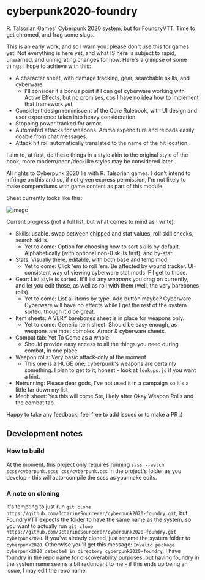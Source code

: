 # cyberpunk2020-foundry
R. Talsorian Games' [Cyberpunk 2020](https://talsorianstore.com/products/cyberpunk-2020) system, but for FoundryVTT. Time to get chromed, and frag some slags.

This is an early work, and so I warn you: please don't use this for games yet! Not everything is here yet, and what IS here is subject to rapid, unwarned, and unmigrating changes for now. Here's a glimpse of some things I hope to achieve with this:

* A character sheet, with damage tracking, gear, searchable skills, and cyberware.
  * I'll consider it a bonus point if I can get cyberware working with Active Effects, but no promises, cos I have no idea how to implement that framework yet.
* Consistent design reminiscent of the Core Rulebook, with UI design and user experience taken into heavy consideration.
* Stopping power tracked for armor.
* Automated attacks for weapons. Ammo expenditure and reloads easily doable from chat messages.
* Attack hit roll automatically translated to the name of the hit location.

I aim to, at first, do these things in a style akin to the original style of the book; more modern/neon/decklike styles may be considered later.

All rights to Cyberpunk 2020 lie with R. Talsorian games. I don't intend to infringe on this and so, if not given express permission, I'm not likely to make compendiums with game content as part of this module.

Sheet currently looks like this:

![image](https://user-images.githubusercontent.com/6842867/106651313-e6161b00-658b-11eb-9595-d4469b425718.png)

Current progress (not a full list, but what comes to mind as I write): 
* Skills: usable. swap between chipped and stat values, roll skill checks, search skills.
  * Yet to come: Option for choosing how to sort skills by default. Alphabetically (with optional non-0 skills first), and by-stat.
* Stats: Visually there, editable, with both base and temp mod.
  * Yet to come: Click 'em to roll 'em. Be affected by wound tracker. UI-consistent way of viewing cyberware stat mods IF I get to those.
* Gear: List style is sorted. It'll list any *weapons* you drag on currently, and let you edit those, as well as roll with them (well, the very barebones rolls). 
  * Yet to come: List all items by type. Add button maybe? Cyberware. Cyberware will have no effects while I get the rest of the system sorted, though it'd be great.
* Item sheets: A VERY barebones sheet is in place for weapons only.
  * Yet to come: Generic item sheet. Should be easy enough, as weapons are most complex. Armor & cyberware sheets.
* Combat tab: Yet To Come as a whole
  * Should provide easy access to all the things you need during combat, in one place
* Weapon rolls: Very basic attack-only at the moment
  * This one is a HUGE one; cyberpunk's weapons are certainly something. I plan to get to it, honest - look at `lookups.js` if you want a hint.
* Netrunning: Please dear gods, I've not used it in a campaign so it's a little far down my list
* Mech sheet: Yes this will come Ste, likely after Okay Weapon Rolls and the combat tab.

Happy to take any feedback; feel free to add issues or to make a PR :)

## Development notes
### How to build
At the moment, this project only requires running `sass --watch scss/cyberpunk.scss css/cyberpunk.css` in the project's folder as you develop - this will auto-compile the scss as you make edits.

### A note on cloning
It's tempting to just run `git clone https://github.com/OctarineSourcerer/cyberpunk2020-foundry.git`, but FoundryVTT expects the folder to have the same name as the system, so you want to actually run `git clone https://github.com/OctarineSourcerer/cyberpunk2020-foundry.git cyberpunk2020`. If you've already cloned, just rename the system folder to `cyberpunk2020`.
Otherwise you'll get this message: `Invalid package cyberpunk2020 detected in directory cyberpunk2020-foundry`.
I have foundry in the repo name for discoverability purposes, but having foundry in the system name seems a bit redundant to me - if this ends up being an issue, I may edit the repo name.
